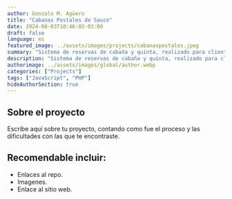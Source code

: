 ```yaml
---
author: Gonzalo M. Agüero
title: "Cabanas Postales de Sauce"
date: 2024-08-03T10:46:02-03:00
draft: false
language: es
featured_image: ../assets/images/projects/cabanaspostales.jpeg
summary: "Sistema de reservas de cabaña y quinta, realizado para cliente."
description: "Sistema de reservas de cabaña y quinta, realizado para cliente."
authorimage: ../assets/images/global/author.webp
categories: ["Projects"]
tags: ["JavaScript", "PHP"]
hideAuthorSection: true
---
```

## Sobre el proyecto
Escribe aquí sobre tu proyecto, contando como fue el proceso y las dificultades con las que te encontraste.
## Recomendable incluir:
- Enlaces al repo.
- Imagenes.
- Enlace al sitio web.


